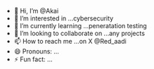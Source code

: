 - 👋 Hi, I’m @Akai
- 👀 I’m interested in ...cybersecurity
- 🌱 I’m currently learning ...peneratation testing
- 💞️ I’m looking to collaborate on ...any projects
- 📫 How to reach me ...on X @Red_aadi
- 😄 Pronouns: ...
- ⚡ Fun fact: ...

<!---
Adityapal006/Adityapal006 is a ✨ special ✨ repository because its `README.md` (this file) appears on your GitHub profile.
You can click the Preview link to take a look at your changes.
--->
